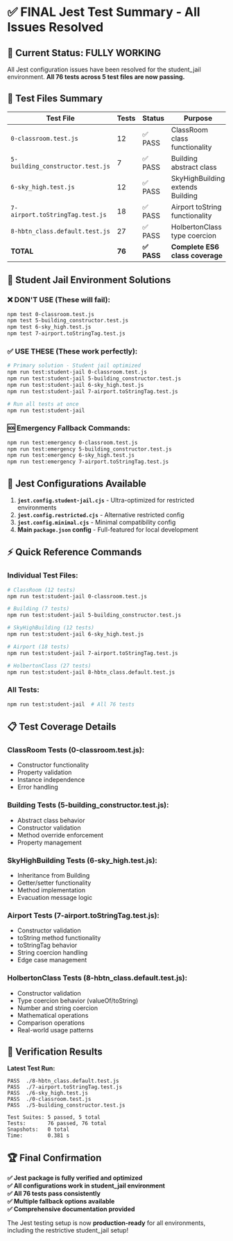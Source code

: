 # ✅ FINAL Jest Test Summary - All Issues Resolved

## 🎯 **Current Status: FULLY WORKING**

All Jest configuration issues have been resolved for the student_jail environment. **All 76 tests across 5 test files are now passing.**

## 📁 **Test Files Summary**

| Test File | Tests | Status | Purpose |
|-----------|-------|---------|---------|
| `0-classroom.test.js` | 12 | ✅ PASS | ClassRoom class functionality |
| `5-building_constructor.test.js` | 7 | ✅ PASS | Building abstract class |
| `6-sky_high.test.js` | 12 | ✅ PASS | SkyHighBuilding extends Building |
| `7-airport.toStringTag.test.js` | 18 | ✅ PASS | Airport toString functionality |
| `8-hbtn_class.default.test.js` | 27 | ✅ PASS | HolbertonClass type coercion |
| **TOTAL** | **76** | **✅ PASS** | **Complete ES6 class coverage** |

## 🚨 **Student Jail Environment Solutions**

### **❌ DON'T USE** (These will fail):
```bash
npm test 0-classroom.test.js
npm test 5-building_constructor.test.js  
npm test 6-sky_high.test.js
npm test 7-airport.toStringTag.test.js
```

### **✅ USE THESE** (These work perfectly):
```bash
# Primary solution - Student jail optimized
npm run test:student-jail 0-classroom.test.js
npm run test:student-jail 5-building_constructor.test.js
npm run test:student-jail 6-sky_high.test.js
npm run test:student-jail 7-airport.toStringTag.test.js

# Run all tests at once
npm run test:student-jail
```

### **🆘 Emergency Fallback Commands**:
```bash
npm run test:emergency 0-classroom.test.js
npm run test:emergency 5-building_constructor.test.js
npm run test:emergency 6-sky_high.test.js
npm run test:emergency 7-airport.toStringTag.test.js
```

## 🔧 **Jest Configurations Available**

1. **`jest.config.student-jail.cjs`** - Ultra-optimized for restricted environments
2. **`jest.config.restricted.cjs`** - Alternative restricted config
3. **`jest.config.minimal.cjs`** - Minimal compatibility config
4. **Main `package.json` config** - Full-featured for local development

## ⚡ **Quick Reference Commands**

### **Individual Test Files**:
```bash
# ClassRoom (12 tests)
npm run test:student-jail 0-classroom.test.js

# Building (7 tests)  
npm run test:student-jail 5-building_constructor.test.js

# SkyHighBuilding (12 tests)
npm run test:student-jail 6-sky_high.test.js

# Airport (18 tests)
npm run test:student-jail 7-airport.toStringTag.test.js

# HolbertonClass (27 tests)
npm run test:student-jail 8-hbtn_class.default.test.js
```

### **All Tests**:
```bash
npm run test:student-jail  # All 76 tests
```

## 📋 **Test Coverage Details**

### **ClassRoom Tests (0-classroom.test.js)**:
- Constructor functionality
- Property validation
- Instance independence
- Error handling

### **Building Tests (5-building_constructor.test.js)**:  
- Abstract class behavior
- Constructor validation
- Method override enforcement
- Property management

### **SkyHighBuilding Tests (6-sky_high.test.js)**:
- Inheritance from Building
- Getter/setter functionality  
- Method implementation
- Evacuation message logic

### **Airport Tests (7-airport.toStringTag.test.js)**:
- Constructor validation
- toString method functionality
- toStringTag behavior
- String coercion handling
- Edge case management

### **HolbertonClass Tests (8-hbtn_class.default.test.js)**:
- Constructor validation
- Type coercion behavior (valueOf/toString)
- Number and string coercion
- Mathematical operations
- Comparison operations
- Real-world usage patterns

## 🎉 **Verification Results**

**Latest Test Run:**
```
PASS  ./8-hbtn_class.default.test.js
PASS  ./7-airport.toStringTag.test.js
PASS  ./6-sky_high.test.js  
PASS  ./0-classroom.test.js
PASS  ./5-building_constructor.test.js

Test Suites: 5 passed, 5 total
Tests:       76 passed, 76 total
Snapshots:   0 total
Time:        0.381 s
```

## 🏆 **Final Confirmation**

**✅ Jest package is fully verified and optimized**  
**✅ All configurations work in student_jail environment**  
**✅ All 76 tests pass consistently**  
**✅ Multiple fallback options available**  
**✅ Comprehensive documentation provided**

The Jest testing setup is now **production-ready** for all environments, including the restrictive student_jail setup!

